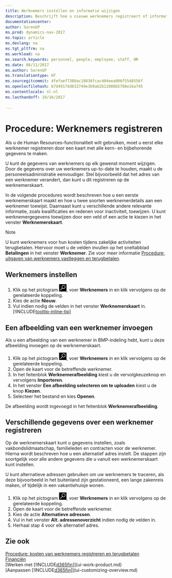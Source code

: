 ```yaml
---
title: Werknemers instellen en informatie wijzigen
description: Beschrijft hoe u nieuwe werknemers registreert of informatie voor bestaande werknemers bewerkt.
documentationcenter: 
author: SorenGP
ms.prod: dynamics-nav-2017
ms.topic: article
ms.devlang: na
ms.tgt_pltfrm: na
ms.workload: na
ms.search.keywords: personnel, people, employee, staff, HR
ms.date: 08/11/2017
ms.author: SorenGP
ms.translationtype: HT
ms.sourcegitcommit: 4fefaef7380ac10836fcac404eea006f55d8556f
ms.openlocfilehash: b7d4917dd632749e3b9ab2b12008b5708e16a745
ms.contentlocale: nl-nl
ms.lasthandoff: 10/16/2017

---
```

# <a name="how-to-register-employees"></a>Procedure: Werknemers registreren
Als u de Human Resources-functionaliteit wilt gebruiken, moet u eerst elke werknemer registreren door een kaart met alle kern- en bijbehorende gegevens te maken.

U kunt de gegevens van werknemers op elk gewenst moment wijzigen. Door de gegevens over uw werknemers up-to-date te houden, maakt u de personeelsadministratie eenvoudiger. Stel bijvoorbeeld dat het adres van een werknemer verandert, dan kunt u dit registreren op de werknemerskaart.

In de volgende procedures wordt beschreven hoe u een eerste werknemerskaart maakt en hoe u twee soorten werknemerdetails aan een werknemer toewijst. Daarnaast kunt u verschillende andere relevante informatie, zoals kwalificaties en redenen voor inactiviteit, toewijzen. U kunt werknemergegevens toewijzen door een veld of een actie te kiezen in het venster **Werknemerskaart**.

> [!NOTE]  
> U kunt werknemers voor hun kosten tijdens zakelijke activiteiten terugbetalen. Hiervoor moet u de velden invullen op het sneltabblad **Betalingen** in het venster **Werknemer**. Zie voor meer informatie [Procedure: uitgaven van werknemers vastleggen en terugbetalen](finance-how-record-reimburse-employee-expenses.md).

## <a name="to-set-up-an-employee"></a>Werknemers instellen
1. Klik op het pictogram ![Zoeken naar pagina of rapport](media/ui-search/search_small.png "pictogram Zoeken naar pagina of rapport"), voer **Werknemers** in en klik vervolgens op de gerelateerde koppeling.
2. Kies de actie **Nieuw**.
3. Vul indien nodig de velden in het venster **Werknemerskaart** in. [!INCLUDE[tooltip-inline-tip](includes/tooltip-inline-tip_md.md)]

## <a name="to-insert-a-picture-of-an-employee"></a>Een afbeelding van een werknemer invoegen
Als u een afbeelding van een werknemer in BMP-indeling hebt, kunt u deze afbeelding invoegen op de werknemerskaart.

1. Klik op het pictogram ![Zoeken naar pagina of rapport](media/ui-search/search_small.png "pictogram Zoeken naar pagina of rapport"), voer **Werknemers** in en klik vervolgens op de gerelateerde koppeling.
2. Open de kaart voor de betreffende werknemer.
3. In het feitenblok **Werknemerafbeelding** kiest u de vervolgkeuzeknop en vervolgens **Importeren**.
4. In het venster **Een afbeelding selecteren om te uploaden** kiest u de knop **Kiezen**.
5. Selecteer het bestand en kies **Openen**.

De afbeelding wordt ingevoegd in het feitenblok **Werknemerafbeelding**.

## <a name="to-register-various-information-about-an-employee"></a>Verschillende gegevens over een werknemer registreren
Op de werknemerskaart kunt u gegevens instellen, zoals vakbondslidmaatschap, familieleden en contracten voor de werknemer. Hierna wordt beschreven hoe u een alternatief adres instelt. De stappen zijn soortgelijk voor alle andere gegevens die u vanuit een werknemerskaart kunt instellen.

U kunt alternatieve adressen gebruiken om uw werknemers te traceren, als deze bijvoorbeeld in het buitenland zijn gestationeerd, een lange zakenreis maken, of tijdelijk in een vakantiehuisje wonen.

1. Klik op het pictogram ![Zoeken naar pagina of rapport](media/ui-search/search_small.png "pictogram Zoeken naar pagina of rapport"), voer **Werknemers** in en klik vervolgens op de gerelateerde koppeling.
2. Open de kaart voor de betreffende werknemer.
3. Kies de actie **Alternatieve adressen**.
4. Vul in het venster **Alt. adressenoverzicht** indien nodig de velden in.
5. Herhaal stap 4 voor elk alternatief adres.

## <a name="see-also"></a>Zie ook
[Procedure: kosten van werknemers registreren en terugbetalen](finance-how-record-reimburse-employee-expenses.md)  
[Financiën](finance.md)  
[Werken met [!INCLUDE[d365fin](includes/d365fin_md.md)]](ui-work-product.md)  
[Aanpassen [!INCLUDE[d365fin](includes/d365fin_md.md)]](ui-customizing-overview.md)

